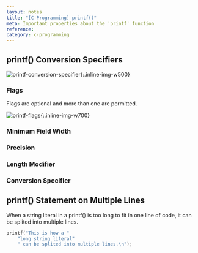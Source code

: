 ```yaml
---
layout: notes
title: "[C Programming] printf()"
meta: Important properties about the 'printf' function
reference: 
category: c-programming
---
```


## printf() Conversion Specifiers

![printf-conversion-specifier]({{site.baseurl}}/img/c-programming/printf-conversion-specifier.png){:.inline-img-w500}

### Flags

Flags are optional and more than one are permitted.

![printf-flags]({{site.baseurl}}/img/c-programming/printf-flags.png){:.inline-img-w700}

### Minimum Field Width

### Precision

### Length Modifier

### Conversion Specifier


## printf() Statement on Multiple Lines

When a string literal in a printf() is too long to fit in one line of code, it
can be splited into multiple lines.

```c
printf("This is how a "
    "long string literal"
    " can be splited into multiple lines.\n");
```
